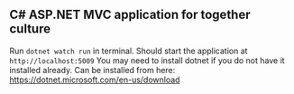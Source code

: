 ## C# ASP.NET MVC application for together culture

Run ```dotnet watch run``` in terminal.
Should start the application at ``` http://localhost:5009 ```
You may need to install dotnet if you do not have it installed already.
Can be installed from here: https://dotnet.microsoft.com/en-us/download